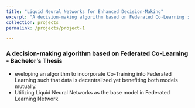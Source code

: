 ```yaml
---
title: "Liquid Neural Networks for Enhanced Decision-Making"
excerpt: "A decision-making algorithm based on Federated Co-Learning : Bachelor’s Thesis [Ongoing] "
collection: projects
permalink: /projects/project-1

---
```


### A decision-making algorithm based on Federated Co-Learning - Bachelor’s Thesis 

- eveloping an algorithm to incorporate Co-Training into Federated Learning such that data is decentralized yet benefiting both models mutually.
- Utilizing Liquid Neural Networks as the base model in Federated Learning Network